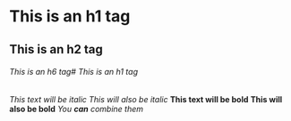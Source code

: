 
# This is an h1 tag
## This is an h2 tag
###### This is an h6 tag# This is an h1 tag

*This text will be italic*
_This will also be italic_
**This text will be bold**
__This will also be bold__
*You **can** combine them*
